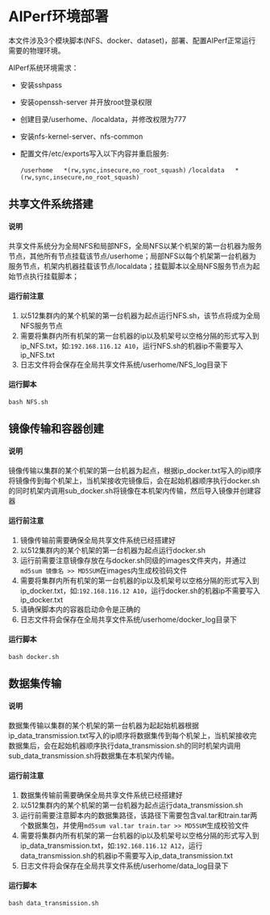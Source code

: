 # AIPerf环境部署

本文件涉及3个模块脚本(NFS、docker、dataset)，部署、配置AIPerf正常运行需要的物理环境。

AIPerf系统环境需求：

- 安装sshpass

- 安装openssh-server 并开放root登录权限

- 创建目录/userhome、/localdata，并修改权限为777

- 安装nfs-kernel-server、nfs-common

- 配置文件/etc/exports写入以下内容并重启服务:

  `/userhome   *(rw,sync,insecure,no_root_squash)`
  `/localdata   *(rw,sync,insecure,no_root_squash)`

## 共享文件系统搭建

#### 说明

共享文件系统分为全局NFS和局部NFS，全局NFS以某个机架的第一台机器为服务节点，其他所有节点挂载该节点/userhome；局部NFS以每个机架第一台机器为服务节点，机架内机器挂载该节点/localdata；挂载脚本以全局NFS服务节点为起始节点执行挂载脚本；

#### 运行前注意

1. 以512集群内的某个机架的第一台机器为起点运行NFS.sh，该节点将成为全局NFS服务节点
2. 需要将集群内所有机架的第一台机器的ip以及机架号以空格分隔的形式写入到ip_NFS.txt，如:`192.168.116.12 A10`，运行NFS.sh的机器ip不需要写入ip_NFS.txt
3. 日志文件将会保存在全局共享文件系统/userhome/NFS_log目录下

#### 运行脚本

```
bash NFS.sh
```



##  镜像传输和容器创建

#### 说明

镜像传输以集群的某个机架的第一台机器为起点，根据ip_docker.txt写入的ip顺序将镜像传到每个机架上，当机架接收完镜像后，会在起始机器顺序执行docker.sh的同时机架内调用sub_docker.sh将镜像在本机架内传输，然后导入镜像并创建容器

#### 运行前注意

1. 镜像传输前需要确保全局共享文件系统已经搭建好
2. 以512集群内的某个机架的第一台机器为起点运行docker.sh
3. 运行前需要注意镜像存放在与docker.sh同级的images文件夹内，并通过`md5sum 镜像名 >> MD5SUM`在images内生成校验码文件
4. 需要将集群内所有机架的第一台机器的ip以及机架号以空格分隔的形式写入到ip_docker.txt，如:`192.168.116.12 A10`，运行docker.sh的机器ip不需要写入ip_docker.txt
5. 请确保脚本内的容器启动命令是正确的
6. 日志文件将会保存在全局共享文件系统/userhome/docker_log目录下

#### 运行脚本

```
bash docker.sh
```



## 数据集传输

#### 说明

数据集传输以集群的某个机架的第一台机器为起起始机器根据ip_data_transmission.txt写入的ip顺序将数据集传到每个机架上，当机架接收完数据集后，会在起始机器顺序执行data_transmission.sh的同时机架内调用sub_data_transmission.sh将数据集在本机架内传输。

#### 运行前注意

1. 数据集传输前需要确保全局共享文件系统已经搭建好
2. 以512集群内的某个机架的第一台机器为起点运行data_transmission.sh
3. 运行前需要注意脚本内的数据集路径，该路径下需要包含val.tar和train.tar两个数据集包，并使用`md5sum val.tar train.tar >> MD5SUM`生成校验文件
4. 需要将集群内所有机架的第一台机器的ip以及机架号以空格分隔的形式写入到ip_data_transmission.txt，如:`192.168.116.12 A12`，运行data_transmission.sh的机器ip不需要写入ip_data_transmission.txt
5. 日志文件将会保存在全局共享文件系统/userhome/data_log目录下

#### 运行脚本

```
bash data_transmission.sh
```


